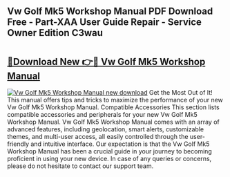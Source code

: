 ## Vw Golf Mk5 Workshop Manual PDF Download Free - Part-XAA User Guide Repair - Service Owner Edition C3wau

# <h2><a href="http://cf24600.oget.top/?id=Vw+Golf+Mk5+Workshop+Manual">🔗Download New 👉🔴 Vw Golf Mk5 Workshop Manual</a></h2>

[![Vw Golf Mk5 Workshop Manual new download](https://i.imgur.com/5g1atiW.png)](http://cf24600.oget.top/?id=Vw+Golf+Mk5+Workshop+Manual)
Get the Most Out of It! This manual offers tips and tricks to maximize the performance of your new Vw Golf Mk5 Workshop Manual. Compatible Accessories This section lists compatible accessories and peripherals for your new Vw Golf Mk5 Workshop Manual. Vw Golf Mk5 Workshop Manual comes with an array of advanced features, including geolocation, smart alerts, customizable themes, and multi-user access, all easily controlled through the user-friendly and intuitive interface. Our expectation is that the Vw Golf Mk5 Workshop Manual has been a crucial guide in your journey to becoming proficient in using your new device. In case of any queries or concerns, please do not hesitate to contact our support team.
